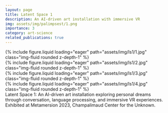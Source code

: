 ```yaml
---
layout: page
title: Latent Space 1
description: An AI-driven art installation with immersive VR
img: assets/img/palimpsest/1.png
importance: 3
category: art-science
related_publications: true
---
```


<div class="row mt-3">
    <div class="col-sm mt-3">
        {% include figure.liquid loading="eager" path="assets/img/ls1/1.jpg" class="img-fluid rounded z-depth-1" %}
    </div>
    <div class="col-sm mt-3">
        {% include figure.liquid loading="eager" path="assets/img/ls1/2.jpg" class="img-fluid rounded z-depth-1" %}
    </div>
    <div class="col-sm mt-3">
        {% include figure.liquid loading="eager" path="assets/img/ls1/3.jpg" class="img-fluid rounded z-depth-1" %}
    </div>
    <div class="col-sm mt-3">
        {% include figure.liquid loading="eager" path="assets/img/ls1/4.jpg" class="img-fluid rounded z-depth-1" %}
    </div>
</div>
<div class="caption">
Latent Space 1: An AI-driven art installation exploring personal dreams through conversation, language processing, and immersive VR experiences. Exhibited at Metamersion 2023, Champalimaud Center for the Unknown.
</div>